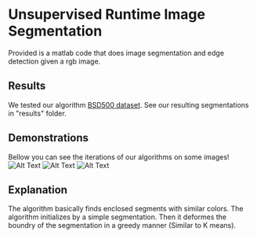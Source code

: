 # Unsupervised Runtime Image Segmentation


Provided is a matlab code that does image segmentation and edge detection given a rgb image. 


## Results
We tested our algorithm [BSD500 dataset](https://www2.eecs.berkeley.edu/Research/Projects/CS/vision/bsds/). See our resulting segmentations in "results" folder.


## Demonstrations
Bellow you can see the iterations of our algorithms on some images!
![Alt Text](results/gifs/out.gif)
![Alt Text](results/gifs/out2.gif)
![Alt Text](results/gifs/out3.gif)




## Explanation
The algorithm basically finds enclosed segments with similar colors. The algorithm initializes by a simple segmentation. Then it deformes the boundry of the segmentation in a greedy manner (Similar to K means).
